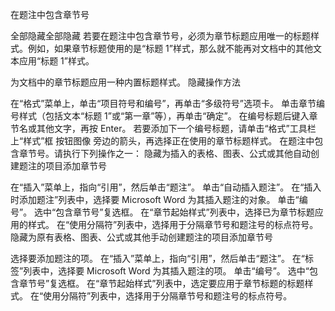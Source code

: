 在题注中包含章节号

全部隐藏全部隐藏
若要在题注中包含章节号，必须为章节标题应用唯一的标题样式。例如，如果章节标题使用的是“标题 1”样式，那么就不能再对文档中的其他文本应用“标题 1”样式。

为文档中的章节标题应用一种内置标题样式。
隐藏操作方法

在“格式”菜单上，单击“项目符号和编号”，再单击“多级符号”选项卡。
单击章节编号样式（包括文本“标题 1”或“第一章”等），再单击“确定”。
在编号标题后键入章节名或其他文字，再按 Enter。
若要添加下一个编号标题，请单击“格式”工具栏上“样式”框 按钮图像 旁边的箭头，再选择正在使用的章节标题样式。
在题注中包含章节号。请执行下列操作之一：
隐藏为插入的表格、图表、公式或其他自动创建题注的项目添加章节号

在“插入”菜单上，指向“引用”，然后单击“题注”。
单击“自动插入题注”。
在“插入时添加题注”列表中，选择要 Microsoft Word 为其插入题注的对象。
单击“编号”。
选中“包含章节号”复选框。
在“章节起始样式”列表中，选择已为章节标题应用的样式。
在“使用分隔符”列表中，选择用于分隔章节号和题注号的标点符号。
隐藏为原有表格、图表、公式或其他手动创建题注的项目添加章节号

选择要添加题注的项。
在“插入”菜单上，指向“引用”，然后单击“题注”。
在“标签”列表中，选择要 Microsoft Word 为其插入题注的项。
单击“编号”。
选中“包含章节号”复选框。
在“章节起始样式”列表中，选定要应用于章节标题的标题样式。
在“使用分隔符”列表中，选择用于分隔章节号和题注号的标点符号。
